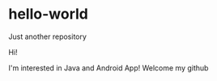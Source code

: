 # hello-world
Just another repository


Hi!

I'm interested in Java and Android App!
Welcome my github
